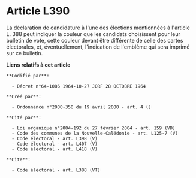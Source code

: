 # Article L390

La déclaration de candidature à l'une des élections mentionnées à l'article L. 388 peut indiquer la couleur que les candidats
choisissent pour leur bulletin de vote, cette couleur devant être différente de celle des cartes électorales, et,
éventuellement, l'indication de l'emblème qui sera imprimé sur ce bulletin.

**Liens relatifs à cet article**

	**Codifié par**:

	  - Décret n°64-1086 1964-10-27 JORF 28 OCTOBRE 1964

	**Créé par**:

	  - Ordonnance n°2000-350 du 19 avril 2000 - art. 4 ()

	**Cité par**:

	  - Loi organique n°2004-192 du 27 février 2004 - art. 159 (VD)
	  - Code des communes de la Nouvelle-Calédonie - art. L125-7 (V)
	  - Code électoral - art. L398 (V)
	  - Code électoral - art. L407 (V)
	  - Code électoral - art. L418 (V)

	**Cite**:

	  - Code électoral - art. L388 (VT)
